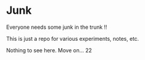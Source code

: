 # Junk

Everyone needs some junk in the trunk !!

This is just a repo for various experiments, notes, etc. 

Nothing to see here. Move on... 22
